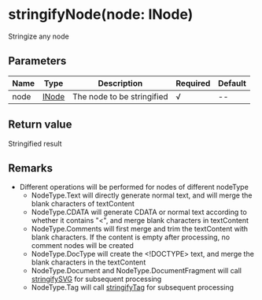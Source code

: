 # stringifyNode(node: INode)

Stringize any node

## Parameters

Name | Type | Description | Required | Default
---- | ---- | ---- | ---- | ----
node | [INode](types.md#inode) | The node to be stringified | √ | --

## Return value

Stringified result

## Remarks

- Different operations will be performed for nodes of different nodeType
  - NodeType.Text will directly generate normal text, and will merge the blank characters of textContent
  - NodeType.CDATA will generate CDATA or normal text according to whether it contains "<", and merge blank characters in textContent
  - NodeType.Comments will first merge and trim the textContent with blank characters. If the content is empty after processing, no comment nodes will be created
  - NodeType.DocType will create the <!DOCTYPE> text, and merge the blank characters in the textContent
  - NodeType.Document and NodeType.DocumentFragment will call [stringifySVG](stringify-svg.md) for subsequent processing
  - NodeType.Tag will call [stringifyTag](stringify-tag.md) for subsequent processing
